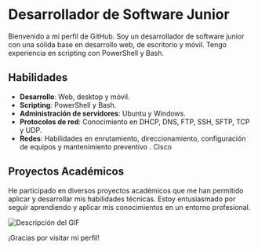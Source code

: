 # Desarrollador de Software Junior

Bienvenido a mi perfil de GitHub. Soy un desarrollador de software junior con una sólida base en desarrollo web, de escritorio y móvil. Tengo experiencia en scripting con PowerShell y Bash.

## Habilidades

- **Desarrollo**: Web, desktop y móvil.
- **Scripting**: PowerShell y Bash.
- **Administración de servidores**: Ubuntu y Windows.
- **Protocolos de red**: Conocimiento en DHCP, DNS, FTP, SSH, SFTP, TCP y UDP.
- **Redes**: Habilidades en enrutamiento, direccionamiento, configuración de equipos y mantenimiento preventivo . Cisco

## Proyectos Académicos

He participado en diversos proyectos académicos que me han permitido aplicar y desarrollar mis habilidades técnicas. Estoy entusiasmado por seguir aprendiendo y aplicar mis conocimientos en un entorno profesional.

![Descripción del GIF](https://media2.giphy.com/media/v1.Y2lkPTc5MGI3NjExOWZ4aTNoeThvMzQ4aWN3c2FrbmFsaHViODV5ZW8wdXl4bmlobzdwaSZlcD12MV9pbnRlcm5hbF9naWZfYnlfaWQmY3Q9Zw/gZHsK6YJNmUdwU91P6/giphy.webp)


¡Gracias por visitar mi perfil!


<!---
NoisFloat/NoisFloat is a ✨ special ✨ repository because its `README.md` (this file) appears on your GitHub profile.
You can click the Preview link to take a look at your changes.
--->
